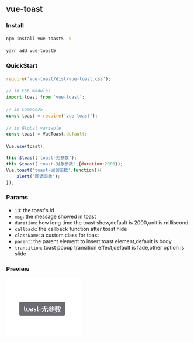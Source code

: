 ## vue-toast

### Install

```bash
npm install vue-toast5 -S

yarn add vue-toast5
```

### QuickStart
```javascript
require('vue-toast/dist/vue-toast.css');

// in ES6 modules
import toast from 'vue-toast';

// in CommonJS
const toast = require('vue-toast');

// in Global variable
const toast = VueToast.default;

Vue.use(toast);
```
```javascript
this.$toast('toast-无参数');
this.$toast('toast-对象参数',{duration:2000});
Vue.toast('toast-回调函数',function(){
    alert('回调函数');
});
```

### Params

- `id`: the toast's id
- `msg`: the message showed in toast
- `duration`: how long time the toast show,default is 2000,unit is milliscond
- `callback`: the callback function after toast hide
- `className`: a custom class for toast
- `parent`: the parent element to insert toast element,default is body
- `transition`: toast popup transition effect,default is fade,other option is slide

### Preview

![toast image](./doc/toast.png)